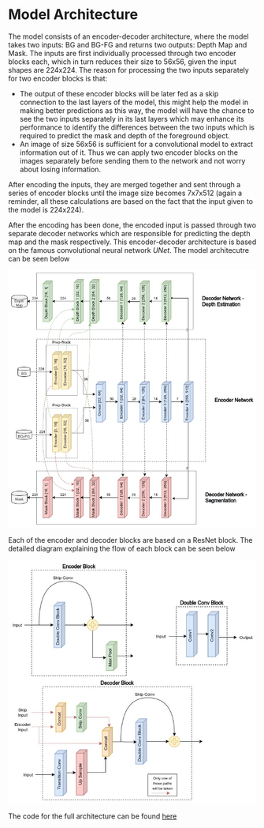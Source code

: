 # Model Architecture

The model consists of an encoder-decoder architecture, where the model takes two inputs: BG and BG-FG and returns two outputs: Depth Map and Mask. The inputs are first individually processed through two encoder blocks each, which in turn reduces their size to 56x56, given the input shapes are 224x224. The reason for processing the two inputs separately for two encoder blocks is that:

- The output of these encoder blocks will be later fed as a skip connection to the last layers of the model, this might help the model in making better predictions as this way, the model will have the chance to see the two inputs separately in its last layers which may enhance its performance to identify the differences between the two inputs which is required to predict the mask and depth of the foreground object.
- An image of size 56x56 is sufficient for a convolutional model to extract information out of it. Thus we can apply two encoder blocks on the images separately before sending them to the network and not worry about losing information.

After encoding the inputs, they are merged together and sent through a series of encoder blocks until the image size becomes 7x7x512 (again a reminder, all these calculations are based on the fact that the input given to the model is 224x224).

After the encoding has been done, the encoded input is passed through two separate decoder networks which are responsible for predicting the depth map and the mask respectively. This encoder-decoder architecture is based on the famous convolutional neural network _UNet_.
The model architecutre can be seen below

![architecture](../images/architecture.jpg)

Each of the encoder and decoder blocks are based on a ResNet block. The detailed diagram explaining the flow of each block can be seen below

![blocks](../images/blocks.jpg)

The code for the full architecture can be found [here](../tensornet/model/dsresnet.py)
